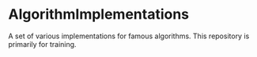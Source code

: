 AlgorithmImplementations
========================

A set of various implementations for famous algorithms. This repository is primarily for training.
